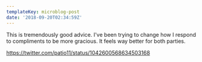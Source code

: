 ```yaml
---
templateKey: microblog-post
date: '2018-09-20T02:34:59Z'
---
```


This is tremendously good advice. I've been trying to change how I respond to compliments to be more gracious. It feels way better for both parties.

https://twitter.com/patio11/status/1042600568634503168


